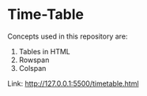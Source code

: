 # Time-Table
Concepts used in this repository are:
1. Tables in HTML
2. Rowspan
3. Colspan

Link: http://127.0.0.1:5500/timetable.html
